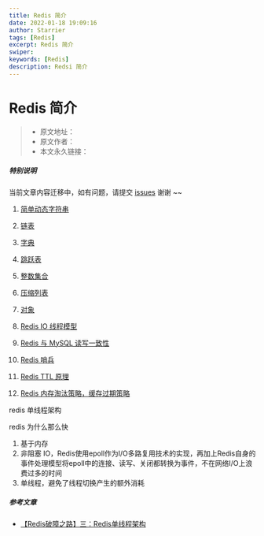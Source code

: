 ```yaml
---
title: Redis 简介
date: 2022-01-18 19:09:16
author: Starrier
tags: [Redis]
excerpt: Redis 简介
swiper:
keywords: [Redis]
description: Redsi 简介
---
```


# Redis 简介

> * 原文地址：[]()
> * 原文作者：[]()
> * 本文永久链接：[]()

##### **特别说明**

当前文章内容迁移中，如有问题，请提交 [issues](https://github.com/Starrier/starrier.github.io/issues) 谢谢 ~~



1. [简单动态字符串]()

2. [链表]()

3. [字典]()

4. [跳跃表]()

5. [整数集合]()

6. [压缩列表]()

7. [对象]()

8. [Redis IO 线程模型]()

9. [Redis 与 MySQL 读写一致性]()

10. [Redis 哨兵]()

11. [Redis TTL 原理]()

12. [Redis 内存淘汰策略，缓存过期策略]()


redis 单线程架构

redis 为什么那么快

1. 基于内存
2. 非阻塞 IO，Redis使用epoll作为I/O多路复用技术的实现，再加上Redis自身的事件处理模型将epoll中的连接、读写、关闭都转换为事件，不在网络I/O上浪费过多的时间
3. 单线程，避免了线程切换产生的额外消耗

##### 参考文章

- [【Redis破障之路】三：Redis单线程架构](https://bbs.huaweicloud.com/blogs/262901)

